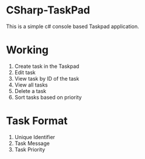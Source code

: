 # CSharp-TaskPad

This is a simple c# console based Taskpad application.

# Working

1) Create task in the Taskpad 
2) Edit task 
3) View task by ID of the task
4) View all tasks
5) Delete a task
6) Sort tasks based on priority

# Task Format

1) Unique Identifier
2) Task Message
3) Task Priority
